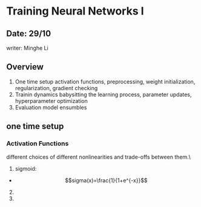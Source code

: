 # Training Neural Networks I

## Date: 29/10
writer: Minghe Li

## Overview
1. One time setup
activation functions, preprocessing, weight initialization, regularization, gradient checking
2. Trainin dynamics
babysitting the learning process, parameter updates, hyperparameter optimization
3. Evaluation
model ensumbles

## one time setup
### Activation Functions
different choices of different nonlinearities and trade-offs between them.\
1. sigmoid:
- $$sigma(x)=\frac{1}{1+e^{-x}}$$

2. 
3.  
